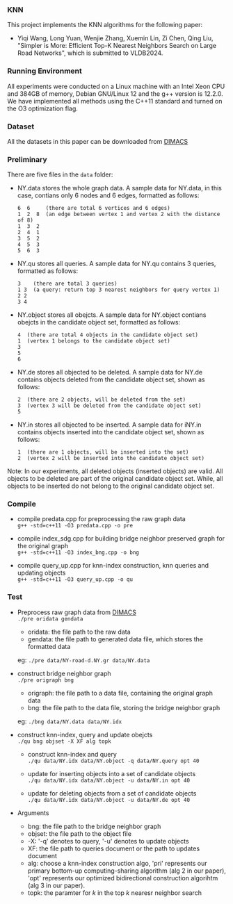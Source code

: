 ### KNN
This project implements the KNN algorithms for the following paper:
* Yiqi Wang, Long Yuan,  Wenjie Zhang, Xuemin Lin, Zi Chen, Qing Liu, "Simpler is More: Efficient Top-K Nearest Neighbors Search on Large Road Networks", which is submitted to VLDB2024.

### Running Environment

All experiments were conducted on a Linux machine with an Intel Xeon CPU and 384GB of memory, Debian GNU/Linux 12 and the g++ version is 12.2.0. We have implemented all methods using the C++11 standard and turned on the O3 optimization flag.

### Dataset

All the datasets in this paper can be downloaded from [DIMACS](http://www.diag.uniroma1.it/~challenge9/download.shtml) 

### Preliminary
There are five files in the `data` folder: <br>
 
* NY.data stores the whole graph data. A sample data for NY.data, in this case, contians only 6 nodes and 6 edges, formatted as follows: <br>
  ```
  6  6     (there are total 6 vertices and 6 edges) 
  1  2  8  (an edge between vertex 1 and vertex 2 with the distance of 8)
  1  3  2
  2  4  1
  3  5  2
  4  5  3
  5  6  3
* NY.qu stores all queries. A sample data for NY.qu contains 3 queries, formatted as follows: <br>
  ```
  3    (there are total 3 queries)
  1 3  (a query: return top 3 nearest neighbors for query vertex 1)
  2 2
  3 4
* NY.object stores all obejcts. A sample data for NY.object contians obejcts in the candidate object set, formatted as follows: <br>
  ```
  4  (there are total 4 objects in the candidate object set)
  1  (vertex 1 belongs to the candidate object set)
  3
  5
  6
* NY.de stores all objected to be deleted. A sample data for NY.de contains objects deleted from the candidate object set, shown as follows: 
  ```
  2  (there are 2 objects, will be deleted from the set)
  3  (vertex 3 will be deleted from the candidate object set)
  5
* NY.in stores all objected to be inserted. A sample data for iNY.in contains objects inserted into the candidate object set, shown as follows:
  ```
  1  (there are 1 objects, will be inserted into the set)
  2  (vertex 2 will be inserted into the candidate object set)
Note: In our experiments, all deleted objects (inserted objects) are valid. All objects to be deleted are part of the original candidate object set. While, all objects to be inserted do not belong to the original candidate object set.

### Compile

* compile predata.cpp for preprocessing the raw graph data <br>
  `g++ -std=c++11 -O3 predata.cpp -o pre`
  
* compile index_sdg.cpp for building bridge neighbor preserved graph for the original graph <br>
  `g++ -std=c++11 -O3 index_bng.cpp -o bng`
  
* compile query_up.cpp for knn-index construction, knn queries and updating objects <br>
  `g++ -std=c++11 -O3 query_up.cpp -o qu`
  
### Test
* Preprocess raw graph data from [DIMACS](http://www.diag.uniroma1.it/~challenge9/download.shtml) <br>
  `./pre oridata gendata`  <br>
  * oridata: the file path to the raw data <br>
  * gendata: the file path to generated data file, which stores the formatted data <br>
  
  eg: `./pre data/NY-road-d.NY.gr data/NY.data` <br>
  
* construct bridge neighbor graph <br>
  `./pre origraph bng`  <br>
  * origraph: the file path to a data file, containing the original graph data <br>
  * bng: the file path to the data file, storing the bridge neighbor graph <br>
  
  eg: `./bng data/NY.data data/NY.idx` 
 
* construct knn-index, query and update obejcts <br>
  `./qu bng objset -X XF alg topk`
  
  * construct knn-index and query <br>
    `./qu data/NY.idx data/NY.object -q data/NY.query opt 40`
    
  * update for inserting objects into a set of candidate objects <br>
    `./qu data/NY.idx data/NY.object -u data/NY.in opt 40`
    
  * update for deleting objects from a set of candidate objects <br>
    `./qu data/NY.idx data/NY.object -u data/NY.de opt 40`

* Arguments
  * bng: the file path to the bridge neighbor graph
  * objset: the file path to the object file
  * -X: '-q' denotes to query, '-u' denotes to update objects
  * XF: the file path to queries document or the path to updates document
  * alg: choose a knn-index construction algo, 'pri' represents our primary bottom-up computing-sharing algorithm (alg 2 in our paper), 'opt' represents our optimized bidirectional construction algorihtm (alg 3 in our paper).
  * topk: the paramter for $k$ in the top $k$ nearesr neighbor search 

